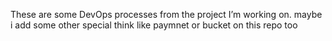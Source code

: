 These are some DevOps processes from the project I’m working on.
maybe i add some other special think like paymnet or bucket on this repo too
